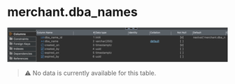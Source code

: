 # merchant.dba_names

![schema diagram](./images/dba_names.png)

> ⚠️ No data is currently available for this table.
